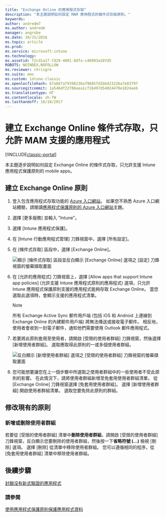 ```yaml
---
title: "Exchange Online 的應用程式存取"
description: "本主題說明如何設定 MAM 應用程式的條件式存取原則。"
keywords: 
author: andredm7
ms.author: andredm
manager: angrobe
ms.date: 10/15/2016
ms.topic: article
ms.prod: 
ms.service: microsoft-intune
ms.technology: 
ms.assetid: f2cd1a1f-fd29-4081-8dfa-c40993a107d5
ROBOTS: NOINDEX,NOFOLLOW
ms.reviewer: chrisgre
ms.suite: ems
ms.custom: intune-classic
ms.openlocfilehash: 67a687af9396236af9685fd2bb423226a7e83797
ms.sourcegitcommit: 1a54bdf22786aea1cf1b497d54024470e1024aeb
ms.translationtype: HT
ms.contentlocale: zh-TW
ms.lasthandoff: 10/10/2017
---
```

# <a name="create-an-exchange-online-conditional-access-to-only-allow-apps-supported-by-mam"></a>建立 Exchange Online 條件式存取，只允許 MAM 支援的應用程式

[!INCLUDE[classic-portal](../includes/classic-portal.md)]

本主題逐步說明如何設定 Exchange Online 的條件式存取，只允許支援 Intune 應用程式保護原則的 mobile apps。


## <a name="create-an-exchange-online-policy"></a>建立 Exchange Online 原則
1.  登入包含應用程式存取功能的 [Azure 入口網站](https://portal.azure.com)。 如果您不熟悉 Azure 入口網站體驗，請閱讀[應用程式保護原則的 Azure 入口網站](azure-portal-for-microsoft-intune-mam-policies.md)主題。

2.  選擇 [更多服務] 並輸入 "Intune"。

3.  選擇 [Intune 應用程式保護]。

4.  在 [Intune 行動應用程式管理] 刀鋒視窗中，選擇 [所有設定]。

5.  在 [條件式存取] 區段中，選擇 [Exchange Online]。

    ![顯示 [條件式存取] 區段並反白顯示 [Exchange Online] 選項之 [設定] 刀鋒視窗的螢幕擷取畫面](../media/MAM-conditional-access-1.png)

6. 在 [允許的應用程式] 刀鋒視窗上，選擇 [Allow apps that support Intune app policies] \(允許支援 Intune 應用程式原則的應用程式) 選項，只允許 Intune 應用程式保護原則支援的應用程式能夠存取 Exchange Online。 當您選取此選項時，會顯示支援的應用程式清單。

    >[!NOTE]
    >所有 Exchange Active Sync 郵件用戶端 (包括 iOS 和 Android 上連線到 Exchange Online 的內建郵件用戶端) 將無法傳送或接收電子郵件。 相反地，使用者會收到一封電子郵件，通知他們需要使用 Outlook 郵件應用程式。

7. 若要將此原則套用至使用者，請開啟 [受限的使用者群組] 刀鋒視窗，然後選擇 [新增使用者群組]。 選取應取得此原則的一或多個使用者群組。

    ![反白顯示 [新增使用者群組] 選項之 [受限的使用者群組] 刀鋒視窗的螢幕擷取畫面](../media/mam-ca-add-user-group.png)

8. 您可能想要讓您在上一個步驟中所選取之使用者群組中的一些使用者不受此原則的影響。 在此情況下，請將使用者群組新增至免套用使用者群組清單。 從 [Exchange Online] 刀鋒視窗選擇 [免套用使用者群組]。 選擇 [新增使用者群組] 開啟使用者群組清單。 選取您要免除此原則的群組。  

## <a name="modify-an-existing-policy"></a>修改現有的原則
### <a name="add-or-delete-user-groups"></a>新增或刪除使用者群組

若要從 [受限的使用者群組] 清單中**刪除使用者群組**，請開啟 [受限的使用者群組] 刀鋒視窗，反白顯示您要刪除的使用者群組，然後按一下**省略符號 (...)** 檢視 [刪除] 選項。 選擇 [刪除] 從清單中移除使用者群組。 您可以遵循相同的程序，從 [免套用使用者群組] 清單中移除使用者群組。


## <a name="next-steps"></a>後續步驟
[封鎖沒有新式驗證的應用程式](block-apps-with-no-modern-authentication.md)
### <a name="see-also"></a>請參閱
[使用應用程式保護原則保護應用程式資料](protect-app-data-using-mobile-app-management-policies-with-microsoft-intune.md)
